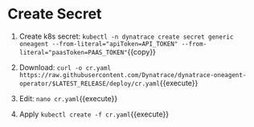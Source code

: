 # Create Secret

1. Create k8s secret: `kubectl -n dynatrace create secret generic oneagent --from-literal="apiToken=API_TOKEN" --from-literal="paasToken=PAAS_TOKEN"`{{copy}}

1. Download: `curl -o cr.yaml https://raw.githubusercontent.com/Dynatrace/dynatrace-oneagent-operator/$LATEST_RELEASE/deploy/cr.yaml`{{execute}}

1. Edit: `nano cr.yaml`{{execute}}

1. Apply `kubectl create -f cr.yaml`{{execute}}



